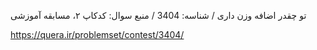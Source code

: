 تو چقدر اضافه وزن داری / شناسه: 3404 / منبع سوال: کدکاپ ۲، مسابقه آموزشی 

https://quera.ir/problemset/contest/3404/